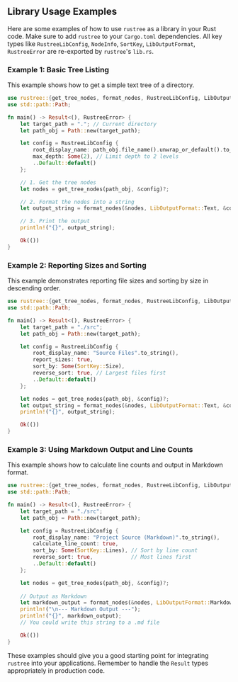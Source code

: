 ## Library Usage Examples

Here are some examples of how to use `rustree` as a library in your Rust code.
Make sure to add `rustree` to your `Cargo.toml` dependencies.
All key types like `RustreeLibConfig`, `NodeInfo`, `SortKey`, `LibOutputFormat`, `RustreeError` are re-exported by `rustree`'s `lib.rs`.

### Example 1: Basic Tree Listing

This example shows how to get a simple text tree of a directory.

```rust
use rustree::{get_tree_nodes, format_nodes, RustreeLibConfig, LibOutputFormat, RustreeError};
use std::path::Path;

fn main() -> Result<(), RustreeError> {
    let target_path = "."; // Current directory
    let path_obj = Path::new(target_path);

    let config = RustreeLibConfig {
        root_display_name: path_obj.file_name().unwrap_or_default().to_string_lossy().into_owned(),
        max_depth: Some(2), // Limit depth to 2 levels
        ..Default::default()
    };

    // 1. Get the tree nodes
    let nodes = get_tree_nodes(path_obj, &config)?;

    // 2. Format the nodes into a string
    let output_string = format_nodes(&nodes, LibOutputFormat::Text, &config)?;

    // 3. Print the output
    println!("{}", output_string);

    Ok(())
}
```

### Example 2: Reporting Sizes and Sorting

This example demonstrates reporting file sizes and sorting by size in descending order.

```rust
use rustree::{get_tree_nodes, format_nodes, RustreeLibConfig, LibOutputFormat, SortKey, RustreeError};
use std::path::Path;

fn main() -> Result<(), RustreeError> {
    let target_path = "./src";
    let path_obj = Path::new(target_path);

    let config = RustreeLibConfig {
        root_display_name: "Source Files".to_string(),
        report_sizes: true,
        sort_by: Some(SortKey::Size),
        reverse_sort: true, // Largest files first
        ..Default::default()
    };

    let nodes = get_tree_nodes(path_obj, &config)?;
    let output_string = format_nodes(&nodes, LibOutputFormat::Text, &config)?;
    println!("{}", output_string);

    Ok(())
}

```

### Example 3: Using Markdown Output and Line Counts

This example shows how to calculate line counts and output in Markdown format.

```rust
use rustree::{get_tree_nodes, format_nodes, RustreeLibConfig, LibOutputFormat, SortKey, RustreeError};
use std::path::Path;

fn main() -> Result<(), RustreeError> {
    let target_path = "./src";
    let path_obj = Path::new(target_path);

    let config = RustreeLibConfig {
        root_display_name: "Project Source (Markdown)".to_string(),
        calculate_line_count: true,
        sort_by: Some(SortKey::Lines), // Sort by line count
        reverse_sort: true,            // Most lines first
        ..Default::default()
    };

    let nodes = get_tree_nodes(path_obj, &config)?;
    
    // Output as Markdown
    let markdown_output = format_nodes(&nodes, LibOutputFormat::Markdown, &config)?;
    println!("\n--- Markdown Output ---");
    println!("{}", markdown_output);
    // You could write this string to a .md file

    Ok(())
}
```

These examples should give you a good starting point for integrating `rustree` into your applications. Remember to handle the `Result` types appropriately in production code.